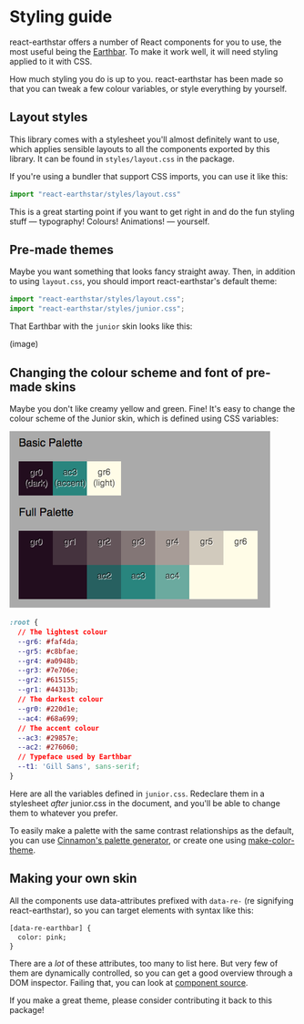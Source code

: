 # Styling guide

react-earthstar offers a number of React components for you to use, the most useful being the [Earthbar](earthbar.md). To make it work well, it will need styling applied to it with CSS.

How much styling you do is up to you. react-earthstar has been made so that you can tweak a few colour variables, or style everything by yourself.

## Layout styles

This library comes with a stylesheet you'll almost definitely want to use, which applies sensible layouts to all the components exported by this library. It can be found in `styles/layout.css` in the package.

If you're using a bundler that support CSS imports, you can use it like this:

```js
import "react-earthstar/styles/layout.css"
```

This is a great starting point if you want to get right in and do the fun styling stuff — typography! Colours! Animations! — yourself.

## Pre-made themes

Maybe you want something that looks fancy straight away. Then, in addition to using `layout.css`, you should import react-earthstar's default theme:

```js
import "react-earthstar/styles/layout.css";
import "react-earthstar/styles/junior.css";
```

That Earthbar with the `junior` skin looks like this:

(image)

## Changing the colour scheme and font of pre-made skins

Maybe you don't like creamy yellow and green. Fine! It's easy to change the colour scheme of the Junior skin, which is defined using CSS variables:

![The default colour palette](images/palettes.png)

```css
:root {
  // The lightest colour
  --gr6: #faf4da;
  --gr5: #c8bfae;
  --gr4: #a0948b;
  --gr3: #7e706e;
  --gr2: #615155;
  --gr1: #44313b;
  // The darkest colour
  --gr0: #220d1e;
  --ac4: #68a699;
  // The accent colour
  --ac3: #29857e;
  --ac2: #276060;
  // Typeface used by Earthbar
  --t1: 'Gill Sans', sans-serif;
}
```

Here are all the variables defined in `junior.css`. Redeclare them in a stylesheet _after_ junior.css in the document, and you'll be able to change them to whatever you prefer.

To easily make a palette with the same contrast relationships as the default, you can use [Cinnamon's palette generator](https://codesandbox.io/s/color-contrast-calculator-2-k0som), or create one using [make-color-theme](https://github.com/earthstar-project/make-color-theme).

## Making your own skin

All the components use data-attributes prefixed with `data-re-` (re signifying react-earthstar), so you can target elements with syntax like this:

```
[data-re-earthbar] {
  color: pink;  
}
```

There are a _lot_ of these attributes, too many to list here. But very few of them are dynamically controlled, so you can get a good overview through a DOM inspector. Failing that, you can look at [component source](../src/components).

If you make a great theme, please consider contributing it back to this package!

